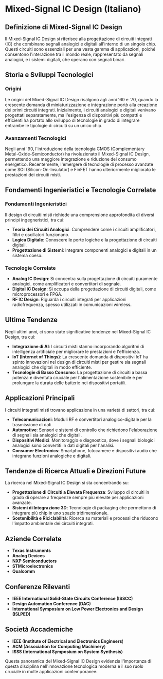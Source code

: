 # Mixed-Signal IC Design (Italiano)

## Definizione di Mixed-Signal IC Design

Il Mixed-Signal IC Design si riferisce alla progettazione di circuiti integrati (IC) che combinano segnali analogici e digitali all'interno di un singolo chip. Questi circuiti sono essenziali per una vasta gamma di applicazioni, poiché consentono l'interazione tra il mondo reale, rappresentato da segnali analogici, e i sistemi digitali, che operano con segnali binari.

## Storia e Sviluppi Tecnologici

### Origini

Le origini del Mixed-Signal IC Design risalgono agli anni '60 e '70, quando la crescente domanda di miniaturizzazione e integrazione portò alla creazione dei primi circuiti integrati. Inizialmente, i circuiti analogici e digitali venivano progettati separatamente, ma l'esigenza di dispositivi più compatti e efficienti ha portato allo sviluppo di tecnologie in grado di integrare entrambe le tipologie di circuiti su un unico chip.

### Avanzamenti Tecnologici

Negli anni '90, l'introduzione della tecnologia CMOS (Complementary Metal-Oxide-Semiconductor) ha rivoluzionato il Mixed-Signal IC Design, permettendo una maggiore integrazione e riduzione del consumo energetico. Recentemente, l'emergere di tecnologie di processo avanzate come SOI (Silicon-On-Insulator) e FinFET hanno ulteriormente migliorato le prestazioni dei circuiti misti.

## Fondamenti Ingenieristici e Tecnologie Correlate

### Fondamenti Ingenieristici

Il design di circuiti misti richiede una comprensione approfondita di diversi principi ingegneristici, tra cui:

- **Teoria dei Circuiti Analogici**: Comprendere come i circuiti amplificatori, filtri e oscillatori funzionano.
- **Logica Digitale**: Conoscere le porte logiche e la progettazione di circuiti digitali.
- **Progettazione di Sistemi**: Integrare componenti analogici e digitali in un sistema coeso.

### Tecnologie Correlate

- **Analog IC Design**: Si concentra sulla progettazione di circuiti puramente analogici, come amplificatori e convertitori di segnale.
- **Digital IC Design**: Si occupa della progettazione di circuiti digitali, come microprocessori e FPGA.
- **RF IC Design**: Riguarda i circuiti integrati per applicazioni radiofrequenza, spesso utilizzati in comunicazioni wireless.

## Ultime Tendenze

Negli ultimi anni, ci sono state significative tendenze nel Mixed-Signal IC Design, tra cui:

- **Integrazione di AI**: I circuiti misti stanno incorporando algoritmi di intelligenza artificiale per migliorare le prestazioni e l'efficienza.
- **IoT (Internet of Things)**: La crescente domanda di dispositivi IoT ha spinto innovazioni nel design di circuiti misti per gestire sia segnali analogici che digitali in modo efficiente.
- **Tecnologie di Basso Consumo**: La progettazione di circuiti a bassa potenza è diventata cruciale per l'alimentazione sostenibile e per prolungare la durata delle batterie nei dispositivi portatili.

## Applicazioni Principali

I circuiti integrati misti trovano applicazione in una varietà di settori, tra cui:

- **Telecomunicazioni**: Moduli RF e convertitori analogico-digitale per la trasmissione di dati.
- **Automotive**: Sensori e sistemi di controllo che richiedono l'elaborazione di segnali sia analogici che digitali.
- **Dispositivi Medici**: Monitoraggio e diagnostica, dove i segnali biologici analogici sono convertiti in dati digitali per l'analisi.
- **Consumer Electronics**: Smartphone, fotocamere e dispositivi audio che integrano funzioni analogiche e digitali.

## Tendenze di Ricerca Attuali e Direzioni Future

La ricerca nel Mixed-Signal IC Design si sta concentrando su:

- **Progettazione di Circuiti a Elevata Frequenza**: Sviluppo di circuiti in grado di operare a frequenze sempre più elevate per applicazioni avanzate.
- **Sistemi di Integrazione 3D**: Tecnologie di packaging che permettono di integrare più chip in uno spazio tridimensionale.
- **Sostenibilità e Riciclabilità**: Ricerca su materiali e processi che riducono l'impatto ambientale dei circuiti integrati.

## Aziende Correlate

- **Texas Instruments**
- **Analog Devices**
- **NXP Semiconductors**
- **STMicroelectronics**
- **Qualcomm**

## Conferenze Rilevanti

- **IEEE International Solid-State Circuits Conference (ISSCC)**
- **Design Automation Conference (DAC)**
- **International Symposium on Low Power Electronics and Design (ISLPED)**

## Società Accademiche

- **IEEE (Institute of Electrical and Electronics Engineers)**
- **ACM (Association for Computing Machinery)**
- **ISSS (International Symposium on System Synthesis)**

Questa panoramica del Mixed-Signal IC Design evidenzia l'importanza di questa disciplina nell'innovazione tecnologica moderna e il suo ruolo cruciale in molte applicazioni contemporanee.